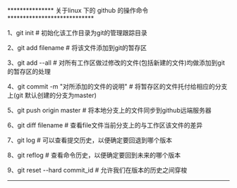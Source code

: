
*************** 关于linux 下的 github 的操作命令****************************

1、git init                    # 初始化该工作目录为git的管理跟踪目录

2、git add filename            # 将该文件添加到git的暂存区

3、git add --all               # 对所有工作区做过修改的文件(包括新建的文件)均做添加到git的暂存区的处理

4、git commit -m "对所添加的文件的说明"        # 将暂存区的文件托付给相应的分支上(git 默认创建的分支为master)

5、git push origin master      # 将本地分支上的文件同步到github远端服务器

6、git diff  filename          # 查看file文件当前分支上的与工作区该文件的差异

7、git log                     # 可以查看提交历史，以便确定要回退到哪个版本 

8、git reflog                  # 查看命令历史，以便确定要回到未来的哪个版本

9、git reset --hard commit_id  # 允许我们在版本的历史之间穿梭

****************************************************************************
